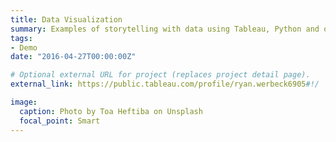 ```yaml
---
title: Data Visualization	
summary: Examples of storytelling with data using Tableau, Python and other tools.
tags:
- Demo
date: "2016-04-27T00:00:00Z"

# Optional external URL for project (replaces project detail page).
external_link: https://public.tableau.com/profile/ryan.werbeck6905#!/

image:
  caption: Photo by Toa Heftiba on Unsplash
  focal_point: Smart
---
```

